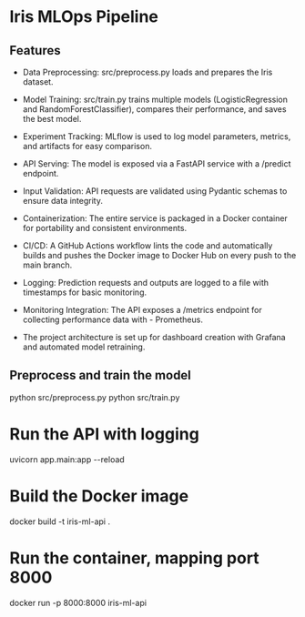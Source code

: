 # Iris MLOps Pipeline

## Features
- Data Preprocessing: src/preprocess.py loads and prepares the Iris dataset.

- Model Training: src/train.py trains multiple models (LogisticRegression and RandomForestClassifier), compares their performance, and saves the best model.

- Experiment Tracking: MLflow is used to log model parameters, metrics, and artifacts for easy comparison.

- API Serving: The model is exposed via a FastAPI service with a /predict endpoint.

- Input Validation: API requests are validated using Pydantic schemas to ensure data integrity.

- Containerization: The entire service is packaged in a Docker container for portability and consistent environments.

- CI/CD: A GitHub Actions workflow lints the code and automatically builds and pushes the Docker image to Docker Hub on every push to the main branch.

- Logging: Prediction requests and outputs are logged to a file with timestamps for basic monitoring.

- Monitoring Integration: The API exposes a /metrics endpoint for collecting performance data with - Prometheus.

- The project architecture is set up for dashboard creation with Grafana and automated model retraining.

## Preprocess and train the model
python src/preprocess.py
python src/train.py

# Run the API with logging
uvicorn app.main:app --reload

# Build the Docker image
docker build -t iris-ml-api .

# Run the container, mapping port 8000
docker run -p 8000:8000 iris-ml-api